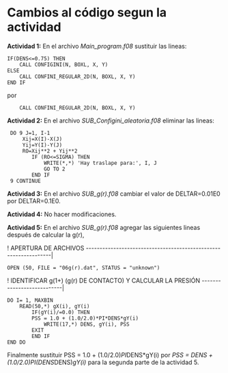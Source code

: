 # Cambios al código segun la actividad

**Actividad 1:** En el archivo *Main_program.f08* sustituir las lineas:


    IF(DENS<=0.75) THEN
        CALL CONFIGINI(N, BOXL, X, Y)
    ELSE
        CALL CONFINI_REGULAR_2D(N, BOXL, X, Y)
    END IF
    
    
por


        CALL CONFINI_REGULAR_2D(N, BOXL, X, Y)
        

**Actividad 2:** En el archivo *SUB_Configini_aleatoria.f08* eliminar las lineas:


     DO 9 J=1, I-1
         Xij=X(I)-X(J)
         Yij=Y(I)-Y(J)
         RO=Xij**2 + Yij**2 
            IF (RO<=SIGMA) THEN
                WRITE(*,*) 'Hay traslape para:', I, J
                GO TO 2
            END IF
     9 CONTINUE


**Actividad 3:** En el archivo *SUB_g(r).f08* cambiar el valor de DELTAR=0.01E0 por DELTAR=0.1E0. 


**Actividad 4:** No hacer modificaciones. 


**Actividad 5:** En el archivo *SUB_g(r).f08* agregar las siguientes lineas después de calcular la g(r),


! APERTURA DE ARCHIVOS -----------------------------------------------------------------|


    OPEN (50, FILE = "06g(r).dat", STATUS = "unknown")


! IDENTIFICAR g(1+) (g(r) DE CONTACTO) Y CALCULAR LA PRESIÓN ---------------------------|


    DO I= 1, MAXBIN
        READ(50,*) gX(i), gY(i)
            IF(gY(i)/=0.0) THEN 
            PSS = 1.0 + (1.0/2.0)*PI*DENS*gY(i)
                WRITE(17,*) DENS, gY(i), PSS
            EXIT
            END IF  
    END DO


Finalmente sustituir PSS = 1.0 + (1.0/2.0)*PI*DENS*gY(i) por *PSS = DENS + (1.0/2.0)*PI*(DENS*DENS)*gY(i)* para la segunda parte de la actividad 5.

